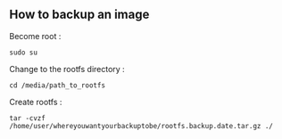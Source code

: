 How to backup an image
----------------------

Become root :

`sudo su`

Change to the rootfs directory :

`cd /media/path_to_rootfs`

Create rootfs :

`tar -cvzf /home/user/whereyouwantyourbackuptobe/rootfs.backup.date.tar.gz ./`
